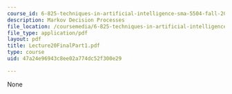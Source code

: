 ```yaml
---
course_id: 6-825-techniques-in-artificial-intelligence-sma-5504-fall-2002
description: Markov Decision Processes
file_location: /coursemedia/6-825-techniques-in-artificial-intelligence-sma-5504-fall-2002/47a24e96943c8ee02a774dc52f300e29_Lecture20FinalPart1.pdf
file_type: application/pdf
layout: pdf
title: Lecture20FinalPart1.pdf
type: course
uid: 47a24e96943c8ee02a774dc52f300e29

---
```

None